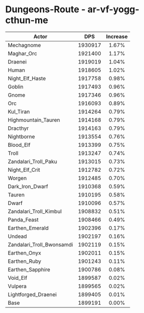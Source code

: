 # Dungeons-Route - ar-vf-yogg-cthun-me
| Actor | DPS | Increase |
|---|:---:|:---:|
|Mechagnome|1930917|1.67%|
|Maghar_Orc|1921400|1.17%|
|Draenei|1919019|1.04%|
|Human|1918605|1.02%|
|Night_Elf_Haste|1917758|0.98%|
|Goblin|1917493|0.96%|
|Gnome|1917346|0.96%|
|Orc|1916093|0.89%|
|Kul_Tiran|1914264|0.79%|
|Highmountain_Tauren|1914168|0.79%|
|Dracthyr|1914163|0.79%|
|Nightborne|1913554|0.76%|
|Blood_Elf|1913399|0.75%|
|Troll|1913247|0.74%|
|Zandalari_Troll_Paku|1913015|0.73%|
|Night_Elf_Crit|1912782|0.72%|
|Worgen|1912485|0.70%|
|Dark_Iron_Dwarf|1910368|0.59%|
|Tauren|1910195|0.58%|
|Dwarf|1910096|0.57%|
|Zandalari_Troll_Kimbul|1908832|0.51%|
|Panda_Feast|1908466|0.49%|
|Earthen_Emerald|1902396|0.17%|
|Undead|1902197|0.16%|
|Zandalari_Troll_Bwonsamdi|1902119|0.15%|
|Earthen_Onyx|1902011|0.15%|
|Earthen_Ruby|1901243|0.11%|
|Earthen_Sapphire|1900786|0.08%|
|Void_Elf|1899587|0.02%|
|Vulpera|1899565|0.02%|
|Lightforged_Draenei|1899405|0.01%|
|Base|1899191|0.00%|
